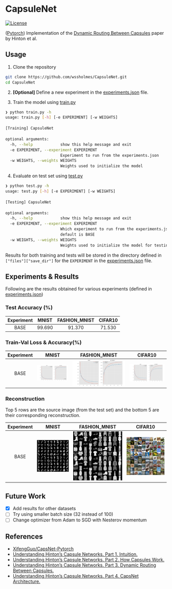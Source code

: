 # CapsuleNet
[![License](https://img.shields.io/github/license/mashape/apistatus.svg?maxAge=2592000)](./LICENSE)

([Pytorch](https://pytorch.org)) Implementation of the [Dynamic Routing Between Capsules](https://arxiv.org/pdf/1710.09829.pdf) paper by Hinton et al.

## Usage

1. Clone the repository

``` sh
git clone https://github.com/wssholmes/CapsuleNet.git
cd CapsuleNet
```

2. **[Optional]** Define a new experiment in the [experiments.json](./experiments.json) file.

3. Train the model using [train.py](./train.py)

``` sh
❯ python train.py -h
usage: train.py [-h] [-e EXPERIMENT] [-w WEIGHTS]

[Training] CapsuleNet

optional arguments:
  -h, --help            show this help message and exit
  -e EXPERIMENT, --experiment EXPERIMENT
                        Experiment to run from the experiments.json
  -w WEIGHTS, --weights WEIGHTS
                        Weights used to initialize the model
```

4. Evaluate on test set using [test.py](./test.py)

``` sh
❯ python test.py -h
usage: test.py [-h] [-e EXPERIMENT] [-w WEIGHTS]

[Testing] CapsuleNet

optional arguments:
  -h, --help            show this help message and exit
  -e EXPERIMENT, --experiment EXPERIMENT
                        Which experiment to run from the experiments.json,
                        default is BASE
  -w WEIGHTS, --weights WEIGHTS
                        Weights used to initialize the model for testing.

```

Results for both training and tests will be stored in the directory defined in `["files"]["save_dir"]` for the `EXPERIMENT` in the [experiments.json](./experiments.json) file.

## Experiments & Results

Following are the results obtained for various experiments (defined in [experiments.json](./experiments.json))

### Test Accuracy (%)

Experiment | MNIST| FASHION_MNIST | CIFAR10 
:----------:|:----:|:-------------:|:-------:
BASE        |99.690|    91.370     |  71.530 

### Train-Val Loss & Accuracy(%)

Experiment | MNIST | FASHION_MNIST | CIFAR10
:---------:|:-----:|:-------------:|:-------:
BASE | ![MNIST train-val loss & acc](./results/BASE_MNIST/plot.png) | ![FASHION MNIST train-val loss & acc](./results/BASE_FASHION_MNIST/plot.png) | ![CIFAR10 train-val loss & acc](./results/BASE_CIFAR10/plot.png) 

### Reconstruction

Top 5 rows are the source image (from the test set) and the bottom 5 are their corresponding reconstruction.

Experiment | MNIST | FASHION_MNIST | CIFAR10
:---------:|:-----:|:-------------:|:-------:
BASE | ![MNIST reconstruction](./results/BASE_MNIST/reconstruction.png) | ![FASHION MNIST reconstruction](./results/BASE_FASHION_MNIST/reconstruction.png) | ![CIFAR10 reconstruction](./results/BASE_CIFAR10/reconstruction.png)

## Future Work

- [x] Add results for other datasets
- [ ] Try using smaller batch size (32 instead of 100)
- [ ] Change optimizer from Adam to SGD with Nesterov momentum

## References

* [XifengGuo/CapsNet-Pytorch](https://github.com/XifengGuo/CapsNet-Pytorch)
* [Understanding Hinton’s Capsule Networks. Part 1. Intuition.](https://pechyonkin.me/capsules-1/)
* [Understanding Hinton’s Capsule Networks. Part 2. How Capsules Work.](https://pechyonkin.me/capsules-2/)
* [Understanding Hinton’s Capsule Networks. Part 3. Dynamic Routing Between Capsules.](https://pechyonkin.me/capsules-3/)
* [Understanding Hinton’s Capsule Networks. Part 4. CapsNet Architecture.](https://pechyonkin.me/capsules-4/)
